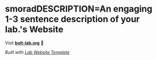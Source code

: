 
# smoradDESCRIPTION=An engaging 1-3 sentence description of your lab.'s Website

Visit **[bolt-lab.org](http://bolt-lab.org)** 🚀

_Built with [Lab Website Template](https://greene-lab.gitbook.io/lab-website-template-docs)_
